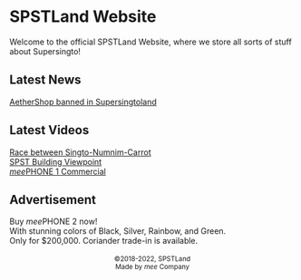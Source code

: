 <link rel="stylesheet" href="https://spstland.github.io/style.css">


# SPSTLand Website
Welcome to the official SPSTLand Website, where we store all sorts of stuff about Supersingto!<br>

## Latest News
[AetherShop banned in Supersingtoland](/news/aethershop-banned)

## Latest Videos
[Race between Singto-Numnim-Carrot](/videos/singto-numnim-carrot-race)<br>
[SPST Building Viewpoint](/videos/spst-building-viewpoint)<br>
[*mee*PHONE 1 Commercial](/videos/meephone-commercial)

## Advertisement

<div class="ad1">
  Buy <i>mee</i>PHONE 2 now!<br>
  With stunning colors of Black, Silver, Rainbow, and Green.<br>
  Only for $200,000. Coriander trade-in is available.
</div>

<br>

<center><sub>
  &copy;2018-2022, SPSTLand<br>
  Made by <i>mee</i> Company
</sub></center>

